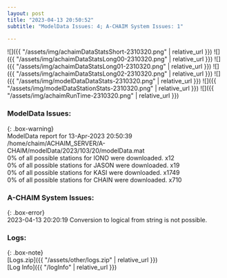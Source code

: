 ```yaml
---
layout: post
title: "2023-04-13 20:50:52"
subtitle: "ModelData Issues: 4; A-CHAIM System Issues: 1"

---
```


![]({{ "/assets/img/achaimDataStatsShort-2310320.png" | relative_url }})
![]({{ "/assets/img/achaimDataStatsLong00-2310320.png" | relative_url }})
![]({{ "/assets/img/achaimDataStatsLong01-2310320.png" | relative_url }})
![]({{ "/assets/img/achaimDataStatsLong02-2310320.png" | relative_url }})
![]({{ "/assets/img/modelDataDataStats-2310320.png" | relative_url }})
![]({{ "/assets/img/modelDataStationStats-2310320.png" | relative_url }})
![]({{ "/assets/img/achaimRunTime-2310320.png" | relative_url }})


### ModelData Issues:  
  
{: .box-warning}  
 ModelData report for 13-Apr-2023 20:50:39   
 /home/chaim/ACHAIM_SERVER/A-CHAIM/modelData/2023/103/20/modelData.mat   
 0% of all possible stations for IONO were downloaded. x12   
 0% of all possible stations for JASON were downloaded. x19   
 0% of all possible stations for KASI were downloaded. x1749   
 0% of all possible stations for CHAIN were downloaded. x710   
  
### A-CHAIM System Issues:  
  
{: .box-error}  
2023-04-13 20:20:19 Conversion to logical from string is not possible.  

### Logs:  
  
{: .box-note}  
[Logs.zip]({{ "/assets/other/logs.zip" | relative_url }})  
[Log Info]({{ "/logInfo" | relative_url }})  
